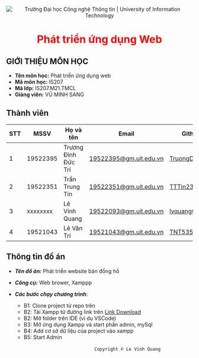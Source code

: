 <p align ='center'>
<img src="https://i.imgur.com/WmMnSRt.png" alt="Trường Đại học Công nghệ Thông tin | University of Information Technology">
</p>

<h1 align ='center' style = 'color:red;'> <b> Phát triển ứng dụng Web </b></h1>

## GIỚI THIỆU MÔN HỌC

* **Tên môn học:** Phát triển ứng dụng web
* **Mã môn học:** IS207
* **Mã lớp:** IS207.M21.TMCL
* **Giảng viên:** VŨ MINH SANG

## Thành viên

| STT | MSSV     | Họ và tên           | Email                  | Github                                              |
|-----|----------|---------------------|------------------------|-----------------------------------------------------|
| 1   | 19522395 | Trương Đình Đức Trí | 19522395@gm.uit.edu.vn | [TruongDinhDTri](https://github.com/TruongDinhDTri) |
| 2   | 19522351 | Trần Trung Tín      | 19522351@gm.uit.edu.vn | [TTTin239](https://github.com/TTTin239)             |
| 3   | xxxxxxxx | Lê Vinh Quang       | 19522093@gm.uit.edu.vn | [lvquang0403](https://github.com/lvquang0403)       |
| 4   | 19521043 | Lê Văn Trí          | 19521043@gm.uit.edu.vn | [TNT535](https://github.com/TNT535)                 |

## Thông tin đồ án

* ***Tên đồ án:*** Phát triển website bán đồng hồ
* ***Công cụ:*** Web brower, Xamppp
* ***Các bước chạy chương trình***:
    
    - B1: Clone project từ repo trên 
    - B2: Tải Xampp từ đường link trên [Link Download](https://www.apachefriends.org/download.html)
    - B2: Mở folder trên IDE (ví dụ VSCode)
    - B3: Mở ứng dụng Xampp và start phần admin, mySql
    - B4: Add cơ sở dữ liệu của project vào xampp
    - B5: Start Admin

&emsp;&emsp;&emsp;&emsp;&emsp;&emsp;&emsp;&emsp;&emsp;&emsp;&emsp;&emsp;&emsp;&emsp;&emsp;&emsp;&emsp;`Copyright © Le Vinh Quang`
